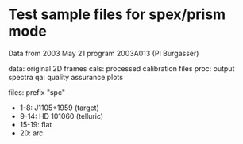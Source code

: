 # Test sample files for spex/prism mode 

Data from 2003 May 21 program 2003A013 (PI Burgasser)

data: original 2D frames
cals: processed calibration files
proc: output spectra
qa: quality assurance plots

files: prefix "spc"
- 1-8:	 J1105+1959 (target)
- 9-14: HD 101060 (telluric)
- 15-19: flat
- 20: arc
